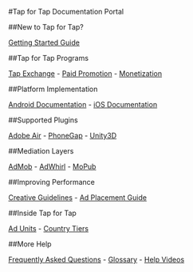 #Tap for Tap Documentation Portal

##New to Tap for Tap?

[Getting Started Guide](/GettingStarted)

##Tap for Tap Programs

[Tap Exchange](/TapExchange)  -  [Paid Promotion](/PaidPromotion)  -  [Monetization](/Monetization)

##Platform Implementation

[Android Documentation](/Android)  -  [iOS Documentation](/iOS)

##Supported Plugins

[Adobe Air](/AdobeAir)  -  [PhoneGap](/PhoneGap)  -  [Unity3D](/Unity)

##Mediation Layers

[AdMob](/AdMob)  -  [AdWhirl](/AdWhirl)  -  [MoPub](/MoPub)

##Improving Performance

[Creative Guidelines](/CreativeGuidelines)  -  [Ad Placement Guide](/AdPlacementGuide)

##Inside Tap for Tap

[Ad Units](/AdUnits)  -  [Country Tiers](/CountryTiers)

##More Help

[Frequently Asked Questions](/FAQ)  -  [Glossary](/Glossary)  -  [Help Videos](/HelpVideos)

